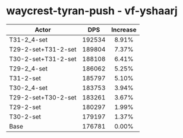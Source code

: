 # waycrest-tyran-push - vf-yshaarj
| Actor | DPS | Increase |
|---|:---:|:---:|
|T31-2_4-set|192534|8.91%|
|T29-2-set+T31-2-set|189804|7.37%|
|T30-2-set+T31-2-set|188108|6.41%|
|T29-2_4-set|186062|5.25%|
|T31-2-set|185797|5.10%|
|T30-2_4-set|183753|3.94%|
|T29-2-set+T30-2-set|183261|3.67%|
|T29-2-set|180297|1.99%|
|T30-2-set|179197|1.37%|
|Base|176781|0.00%|
